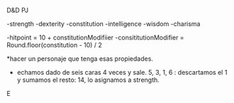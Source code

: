 D&D PJ

-strength
-dexterity
-constitution
-intelligence
-wisdom
-charisma

-hitpoint = 10 + constitutionModifiier
-consititutionModifier = Round.floor(constitution - 10) / 2

\*hacer un personaje que tenga esas propiedades.

- echamos dado de seis caras 4 veces y sale. 5, 3, 1, 6 : descartamos el 1 y sumamos el resto: 14, lo asignamos a strength.

E
